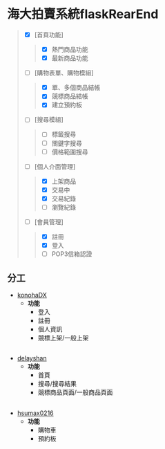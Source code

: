 # 海大拍賣系統flaskRearEnd
> - [x] [首頁功能]
>> - [x] 熱門商品功能
>> - [x] 最新商品功能
> - [ ] [購物表單、購物模組]
>> - [x] 單、多個商品結帳
>> - [x] 競標商品結帳
>> - [x] 建立預約板
> - [ ] [搜尋模組]
>> - [ ] 標籤搜尋
>> - [ ] 關鍵字搜尋
>> - [ ] 價格範圍搜尋
> - [ ] [個人介面管理]
>> - [x] 上架商品
>> - [x] 交易中
>> - [x] 交易紀錄
>> - [ ] 瀏覽紀錄
> - [ ] [會員管理]
>> - [x] 註冊
>> - [x] 登入
>> - [ ] POP3信箱認證

## 分工
* [konohaDX](https://github.com/konohaDX)
  * **功能**
    * 登入
    * 註冊
    * 個人資訊
    * 競標上架/一般上架
## 
* [delayshan](https://github.com/delayshan)
  * **功能**
    * 首頁
    * 搜尋/搜尋結果
    * 競標商品頁面/一般商品頁面
## 
* [hsumax0216](https://github.com/hsumax0216)
  * **功能**
    * 購物車
    * 預約板
